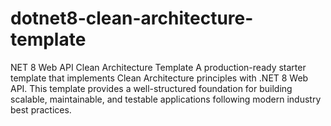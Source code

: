 # dotnet8-clean-architecture-template
NET 8 Web API Clean Architecture Template  A production-ready starter template that implements Clean Architecture principles with .NET 8 Web API. This template provides a well-structured foundation for building scalable, maintainable, and testable applications following modern industry best practices.
